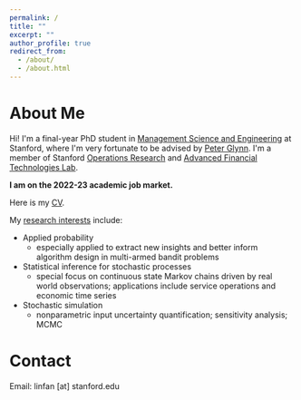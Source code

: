 ```yaml
---
permalink: /
title: ""
excerpt: ""
author_profile: true
redirect_from: 
  - /about/
  - /about.html
---
```


About Me
======
Hi! I'm a final-year PhD student in [Management Science and Engineering](https://msande.stanford.edu/) at Stanford, where I'm very fortunate to be advised by [Peter Glynn](https://web.stanford.edu/~glynn/). I'm a member of Stanford [Operations Research](https://or.stanford.edu/) and [Advanced Financial Technologies Lab](https://fintech.stanford.edu/).

**I am on the 2022-23 academic job market.**   
    
Here is my [CV](https://linfanf.github.io/files/LinFan_CV_August2022.pdf). 

My [research interests](https://linfanf.github.io/research/) include:
- Applied probability
  - especially applied to extract new insights and better inform algorithm design in multi-armed bandit problems
- Statistical inference for stochastic processes
  - special focus on continuous state Markov chains driven by real world observations; applications include service operations and economic time series
- Stochastic simulation
  - nonparametric input uncertainty quantification; sensitivity analysis; MCMC
  
Contact
======
Email: linfan [at] stanford.edu



